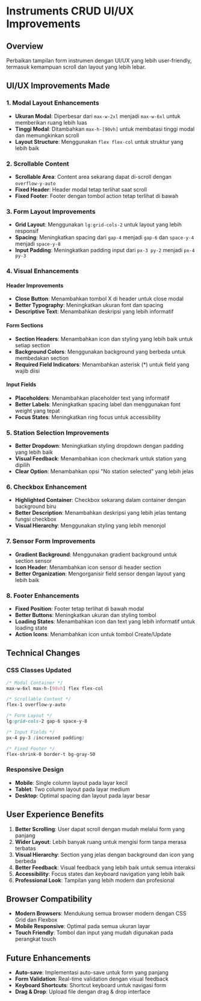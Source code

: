 # Instruments CRUD UI/UX Improvements

## Overview
Perbaikan tampilan form instrumen dengan UI/UX yang lebih user-friendly, termasuk kemampuan scroll dan layout yang lebih lebar.

## UI/UX Improvements Made

### 1. Modal Layout Enhancements
- **Ukuran Modal**: Diperbesar dari `max-w-2xl` menjadi `max-w-6xl` untuk memberikan ruang lebih luas
- **Tinggi Modal**: Ditambahkan `max-h-[90vh]` untuk membatasi tinggi modal dan memungkinkan scroll
- **Layout Structure**: Menggunakan `flex flex-col` untuk struktur yang lebih baik

### 2. Scrollable Content
- **Scrollable Area**: Content area sekarang dapat di-scroll dengan `overflow-y-auto`
- **Fixed Header**: Header modal tetap terlihat saat scroll
- **Fixed Footer**: Footer dengan tombol action tetap terlihat di bawah

### 3. Form Layout Improvements
- **Grid Layout**: Menggunakan `lg:grid-cols-2` untuk layout yang lebih responsif
- **Spacing**: Meningkatkan spacing dari `gap-4` menjadi `gap-6` dan `space-y-4` menjadi `space-y-8`
- **Input Padding**: Meningkatkan padding input dari `px-3 py-2` menjadi `px-4 py-3`

### 4. Visual Enhancements

#### Header Improvements
- **Close Button**: Menambahkan tombol X di header untuk close modal
- **Better Typography**: Meningkatkan ukuran font dan spacing
- **Descriptive Text**: Menambahkan deskripsi yang lebih informatif

#### Form Sections
- **Section Headers**: Menambahkan icon dan styling yang lebih baik untuk setiap section
- **Background Colors**: Menggunakan background yang berbeda untuk membedakan section
- **Required Field Indicators**: Menambahkan asterisk (*) untuk field yang wajib diisi

#### Input Fields
- **Placeholders**: Menambahkan placeholder text yang informatif
- **Better Labels**: Meningkatkan spacing label dan menggunakan font weight yang tepat
- **Focus States**: Meningkatkan ring focus untuk accessibility

### 5. Station Selection Improvements
- **Better Dropdown**: Meningkatkan styling dropdown dengan padding yang lebih baik
- **Visual Feedback**: Menambahkan icon checkmark untuk station yang dipilih
- **Clear Option**: Menambahkan opsi "No station selected" yang lebih jelas

### 6. Checkbox Enhancement
- **Highlighted Container**: Checkbox sekarang dalam container dengan background biru
- **Better Description**: Menambahkan deskripsi yang lebih jelas tentang fungsi checkbox
- **Visual Hierarchy**: Menggunakan styling yang lebih menonjol

### 7. Sensor Form Improvements
- **Gradient Background**: Menggunakan gradient background untuk section sensor
- **Icon Header**: Menambahkan icon sensor di header section
- **Better Organization**: Mengorganisir field sensor dengan layout yang lebih baik

### 8. Footer Enhancements
- **Fixed Position**: Footer tetap terlihat di bawah modal
- **Better Buttons**: Meningkatkan ukuran dan styling tombol
- **Loading States**: Menambahkan icon dan text yang lebih informatif untuk loading state
- **Action Icons**: Menambahkan icon untuk tombol Create/Update

## Technical Changes

### CSS Classes Updated
```css
/* Modal Container */
max-w-6xl max-h-[90vh] flex flex-col

/* Scrollable Content */
flex-1 overflow-y-auto

/* Form Layout */
lg:grid-cols-2 gap-6 space-y-8

/* Input Fields */
px-4 py-3 (increased padding)

/* Fixed Footer */
flex-shrink-0 border-t bg-gray-50
```

### Responsive Design
- **Mobile**: Single column layout pada layar kecil
- **Tablet**: Two column layout pada layar medium
- **Desktop**: Optimal spacing dan layout pada layar besar

## User Experience Benefits

1. **Better Scrolling**: User dapat scroll dengan mudah melalui form yang panjang
2. **Wider Layout**: Lebih banyak ruang untuk mengisi form tanpa merasa terbatas
3. **Visual Hierarchy**: Section yang jelas dengan background dan icon yang berbeda
4. **Better Feedback**: Visual feedback yang lebih baik untuk semua interaksi
5. **Accessibility**: Focus states dan keyboard navigation yang lebih baik
6. **Professional Look**: Tampilan yang lebih modern dan profesional

## Browser Compatibility
- **Modern Browsers**: Mendukung semua browser modern dengan CSS Grid dan Flexbox
- **Mobile Responsive**: Optimal pada semua ukuran layar
- **Touch Friendly**: Tombol dan input yang mudah digunakan pada perangkat touch

## Future Enhancements
- **Auto-save**: Implementasi auto-save untuk form yang panjang
- **Form Validation**: Real-time validation dengan visual feedback
- **Keyboard Shortcuts**: Shortcut keyboard untuk navigasi form
- **Drag & Drop**: Upload file dengan drag & drop interface




